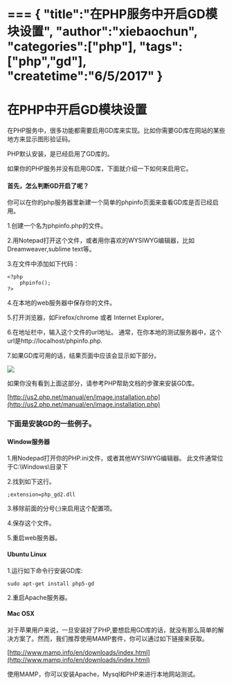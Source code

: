 ===
{
    "title":"在PHP服务中开启GD模块设置",
    "author":"xiebaochun",
    "categories":["php"],
    "tags":["php","gd"],
    "createtime":"6/5/2017"
}
===
# 在PHP中开启GD模块设置

在PHP服务中，很多功能都需要启用GD库来实现。比如你需要GD库在网站的某些地方来显示图形验证码。

PHP默认安装，是已经启用了GD库的。

如果你的PHP服务并没有启用GD库，下面就介绍一下如何来启用它。

#### 首先，怎么判断GD开启了呢？

你可以在你的php服务器里新建一个简单的phpinfo页面来查看GD库是否已经启用。

1.创建一个名为phpinfo.php的文件。

2.用Notepad打开这个文件，或者用你喜欢的WYSIWYG编辑器，比如Dreamweaver,sublime text等。

3.在文件中添加如下代码：


	<?php
		phpinfo();
	?>
 

 4.在本地的web服务器中保存你的文件。

 5.打开浏览器，如Firefox/chrome 或者 Internet Explorer。

 6.在地址栏中，输入这个文件的url地址。
 通常，在你本地的测试服务器中，这个url是http://localhost/phpinfo.php.

 7.如果GD库可用的话，结果页面中应该会显示如下部分。

 ![](http://www.webassist.com/community/tutorials/attachments/120/427/var/www/vhosts/webassist.com/user_uploads/tutorials/attachments/120/427/proportion/gd_02_w634_h400/gd_02_09250649.png)

如果你没有看到上面这部分，请参考PHP帮助文档的步骤来安装GD库。

[http://us2.php.net/manual/en/image.installation.php](http://us2.php.net/manual/en/image.installation.php)

### 下面是安装GD的一些例子。

#### Window服务器

1.用Nodepad打开你的PHP.ini文件，或者其他WYSIWYG编辑器。
	此文件通常位于C:\Windows\目录下

2.找到如下这行。

`;extension=php_gd2.dll`

3.移除前面的分号(;)来启用这个配置项。

4.保存这个文件。

5.重启web服务器。


#### Ubuntu Linux

1.运行如下命令行安装GD库:

`sudo apt-get install php5-gd`

2.重启Apache服务器。

#### Mac OSX

对于苹果用户来说，一旦安装好了PHP,要想启用GD库的话，就没有那么简单的解决方案了。然而，我们推荐使用MAMP套件，你可以通过如下链接来获取。

[http://www.mamp.info/en/downloads/index.html](http://www.mamp.info/en/downloads/index.html)

使用MAMP，你可以安装Apache，Mysql和PHP来进行本地网站测试。





